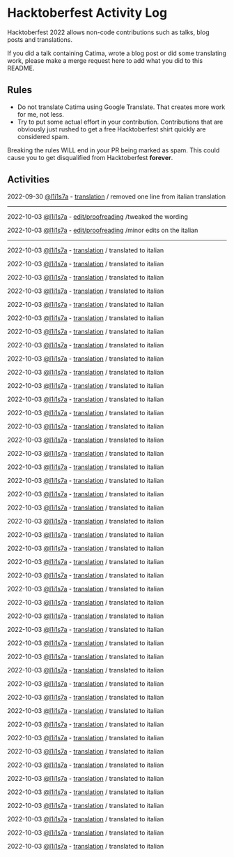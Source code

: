 # Hacktoberfest Activity Log

Hacktoberfest 2022 allows non-code contributions such as talks, blog posts and translations.

If you did a talk containing Catima, wrote a blog post or did some translating work, please make a merge request here to add what you did to this README.

## Rules
- Do not translate Catima using Google Translate. That creates more work for me, not less.
- Try to put some actual effort in your contribution. Contributions that are obviously just rushed to get a free Hacktoberfest shirt quickly are considered spam.

Breaking the rules WILL end in your PR being marked as spam. This could cause you to get disqualified from Hacktoberfest **forever**.

## Activities

2022-09-30 [@l1i1s7a]( https://github.com/l1i1s7a ) - [translation]( https://hosted.weblate.org/translate/catima/fastlane/it/?checksum=b7a779d1c893a114&sort_by=-priority,position ) / removed one line from italian translation

----------------------------------------------------------------------------------------
2022-10-03 [@l1i1s7a]( https://github.com/l1i1s7a ) - [edit/proofreading]( https://hosted.weblate.org/translate/catima/fastlane/it/?checksum=55dcfdac97f49bda&sort_by=-priority,position )
/tweaked the wording 

2022-10-03 [@l1i1s7a]( https://github.com/l1i1s7a ) - [edit/proofreading]( https://hosted.weblate.org/translate/catima/fastlane/it/?sort_by=-priority%2Cposition&offset=21 )
/minor edits on the italian


----------------------------------------------------------------------------------------


2022-10-03 [@l1i1s7a]( https://github.com/l1i1s7a ) - [translation]( https://hosted.weblate.org/translate/catima/fastlane/it/?checksum=1224be202a812d52&sort_by=-priority,position )
/ translated to italian

2022-10-03 [@l1i1s7a]( https://github.com/l1i1s7a ) - [translation]( https://hosted.weblate.org/translate/catima/fastlane/it/?sort_by=-priority%2Cposition&offset=20 )
/ translated to italian

2022-10-03 [@l1i1s7a]( https://github.com/l1i1s7a ) - [translation]( https://hosted.weblate.org/translate/catima/fastlane/it/?checksum=12db3e4c4f318b7e&sort_by=-priority,position )
/ translated to italian

2022-10-03 [@l1i1s7a]( https://github.com/l1i1s7a ) - [translation]( https://hosted.weblate.org/translate/catima/fastlane/it/?sort_by=-priority%2Cposition&offset=23 ) 
/ translated to italian

2022-10-03 [@l1i1s7a]( https://github.com/l1i1s7a ) - [translation]( https://hosted.weblate.org/translate/catima/fastlane/it/?sort_by=-priority%2Cposition&offset=24 ) 
/ translated to italian

2022-10-03 [@l1i1s7a]( https://github.com/l1i1s7a ) - [translation]( https://hosted.weblate.org/translate/catima/fastlane/it/?sort_by=-priority%2Cposition&offset=25 ) 
/ translated to italian

2022-10-03 [@l1i1s7a]( https://github.com/l1i1s7a ) - [translation]( https://hosted.weblate.org/translate/catima/fastlane/it/?sort_by=-priority%2Cposition&offset=26 ) 
/ translated to italian

2022-10-03 [@l1i1s7a]( https://github.com/l1i1s7a ) - [translation]( https://hosted.weblate.org/translate/catima/fastlane/it/?sort_by=-priority%2Cposition&offset=27 ) 
/ translated to italian

2022-10-03 [@l1i1s7a]( https://github.com/l1i1s7a ) - [translation]( https://hosted.weblate.org/translate/catima/fastlane/it/?sort_by=-priority%2Cposition&offset=28 ) 
/ translated to italian

2022-10-03 [@l1i1s7a]( https://github.com/l1i1s7a ) - [translation]( https://hosted.weblate.org/translate/catima/fastlane/it/?sort_by=-priority%2Cposition&offset=29 ) 
/ translated to italian

2022-10-03 [@l1i1s7a]( https://github.com/l1i1s7a ) - [translation]( https://hosted.weblate.org/translate/catima/fastlane/it/?sort_by=-priority%2Cposition&offset=30 ) 
/ translated to italian

2022-10-03 [@l1i1s7a]( https://github.com/l1i1s7a ) - [translation]( https://hosted.weblate.org/translate/catima/fastlane/it/?sort_by=-priority%2Cposition&offset=31 ) 
/ translated to italian

2022-10-03 [@l1i1s7a]( https://github.com/l1i1s7a ) - [translation]( https://hosted.weblate.org/translate/catima/fastlane/it/?sort_by=-priority%2Cposition&offset=32 ) 
/ translated to italian

2022-10-03 [@l1i1s7a]( https://github.com/l1i1s7a ) - [translation]( https://hosted.weblate.org/translate/catima/fastlane/it/?sort_by=-priority%2Cposition&offset=33 ) 
/ translated to italian

2022-10-03 [@l1i1s7a]( https://github.com/l1i1s7a ) - [translation]( https://hosted.weblate.org/translate/catima/fastlane/it/?sort_by=-priority%2Cposition&offset=34 ) 
/ translated to italian

2022-10-03 [@l1i1s7a]( https://github.com/l1i1s7a ) - [translation]( https://hosted.weblate.org/translate/catima/fastlane/it/?sort_by=-priority%2Cposition&offset=35 ) 
/ translated to italian

2022-10-03 [@l1i1s7a]( https://github.com/l1i1s7a ) - [translation]( https://hosted.weblate.org/translate/catima/fastlane/it/?sort_by=-priority%2Cposition&offset=36 ) 
/ translated to italian

2022-10-03 [@l1i1s7a]( https://github.com/l1i1s7a ) - [translation]( https://hosted.weblate.org/translate/catima/fastlane/it/?sort_by=-priority%2Cposition&offset=37 ) 
/ translated to italian

2022-10-03 [@l1i1s7a]( https://github.com/l1i1s7a ) - [translation]( https://hosted.weblate.org/translate/catima/fastlane/it/?sort_by=-priority%2Cposition&offset=38 ) 
/ translated to italian

2022-10-03 [@l1i1s7a]( https://github.com/l1i1s7a ) - [translation]( https://hosted.weblate.org/translate/catima/fastlane/it/?sort_by=-priority%2Cposition&offset=39 ) 
/ translated to italian

2022-10-03 [@l1i1s7a]( https://github.com/l1i1s7a ) - [translation]( https://hosted.weblate.org/translate/catima/fastlane/it/?sort_by=-priority%2Cposition&offset=40 ) 
/ translated to italian

2022-10-03 [@l1i1s7a]( https://github.com/l1i1s7a ) - [translation]( https://hosted.weblate.org/translate/catima/fastlane/it/?sort_by=-priority%2Cposition&offset=41 ) 
/ translated to italian

2022-10-03 [@l1i1s7a]( https://github.com/l1i1s7a ) - [translation]( https://hosted.weblate.org/translate/catima/fastlane/it/?sort_by=-priority%2Cposition&offset=42 ) 
/ translated to italian

2022-10-03 [@l1i1s7a]( https://github.com/l1i1s7a ) - [translation]( https://hosted.weblate.org/translate/catima/fastlane/it/?sort_by=-priority%2Cposition&offset=43 ) 
/ translated to italian

2022-10-03 [@l1i1s7a]( https://github.com/l1i1s7a ) - [translation]( https://hosted.weblate.org/translate/catima/fastlane/it/?sort_by=-priority%2Cposition&offset=44 ) 
/ translated to italian

2022-10-03 [@l1i1s7a]( https://github.com/l1i1s7a ) - [translation]( https://hosted.weblate.org/translate/catima/fastlane/it/?sort_by=-priority%2Cposition&offset=45 ) 
/ translated to italian

2022-10-03 [@l1i1s7a]( https://github.com/l1i1s7a ) - [translation]( https://hosted.weblate.org/translate/catima/fastlane/it/?sort_by=-priority%2Cposition&offset=46 ) 
/ translated to italian

2022-10-03 [@l1i1s7a]( https://github.com/l1i1s7a ) - [translation]( https://hosted.weblate.org/translate/catima/fastlane/it/?sort_by=-priority%2Cposition&offset=47 ) 
/ translated to italian

2022-10-03 [@l1i1s7a]( https://github.com/l1i1s7a ) - [translation]( https://hosted.weblate.org/translate/catima/fastlane/it/?sort_by=-priority%2Cposition&offset=48 ) 
/ translated to italian

2022-10-03 [@l1i1s7a]( https://github.com/l1i1s7a ) - [translation]( https://hosted.weblate.org/translate/catima/fastlane/it/?sort_by=-priority%2Cposition&offset=49 ) 
/ translated to italian

2022-10-03 [@l1i1s7a]( https://github.com/l1i1s7a ) - [translation]( https://hosted.weblate.org/translate/catima/fastlane/it/?sort_by=-priority%2Cposition&offset=50 ) 
/ translated to italian

2022-10-03 [@l1i1s7a]( https://github.com/l1i1s7a ) - [translation]( https://hosted.weblate.org/translate/catima/fastlane/it/?sort_by=-priority%2Cposition&offset=51 ) 
/ translated to italian

2022-10-03 [@l1i1s7a]( https://github.com/l1i1s7a ) - [translation]( https://hosted.weblate.org/translate/catima/fastlane/it/?sort_by=-priority%2Cposition&offset=52 ) 
/ translated to italian

2022-10-03 [@l1i1s7a]( https://github.com/l1i1s7a ) - [translation]( https://hosted.weblate.org/translate/catima/fastlane/it/?sort_by=-priority%2Cposition&offset=53 ) 
/ translated to italian

2022-10-03 [@l1i1s7a]( https://github.com/l1i1s7a ) - [translation]( https://hosted.weblate.org/translate/catima/fastlane/it/?sort_by=-priority%2Cposition&offset=54 ) 
/ translated to italian

2022-10-03 [@l1i1s7a]( https://github.com/l1i1s7a ) - [translation]( https://hosted.weblate.org/translate/catima/fastlane/it/?sort_by=-priority%2Cposition&offset=55 ) 
/ translated to italian

2022-10-03 [@l1i1s7a]( https://github.com/l1i1s7a ) - [translation]( https://hosted.weblate.org/translate/catima/fastlane/it/?sort_by=-priority%2Cposition&offset=56 ) 
/ translated to italian

2022-10-03 [@l1i1s7a]( https://github.com/l1i1s7a ) - [translation]( https://hosted.weblate.org/translate/catima/fastlane/it/?sort_by=-priority%2Cposition&offset=57 ) 
/ translated to italian

2022-10-03 [@l1i1s7a]( https://github.com/l1i1s7a ) - [translation]( https://hosted.weblate.org/translate/catima/fastlane/it/?sort_by=-priority%2Cposition&offset=58 ) 
/ translated to italian

2022-10-03 [@l1i1s7a]( https://github.com/l1i1s7a ) - [translation]( https://hosted.weblate.org/translate/catima/fastlane/it/?sort_by=-priority%2Cposition&offset=59 ) 
/ translated to italian

2022-10-03 [@l1i1s7a]( https://github.com/l1i1s7a ) - [translation]( https://hosted.weblate.org/translate/catima/fastlane/it/?sort_by=-priority%2Cposition&offset=60 ) 
/ translated to italian

2022-10-03 [@l1i1s7a]( https://github.com/l1i1s7a ) - [translation]( https://hosted.weblate.org/translate/catima/fastlane/it/?sort_by=-priority%2Cposition&offset=61 ) 
/ translated to italian

2022-10-03 [@l1i1s7a]( https://github.com/l1i1s7a ) - [translation]( https://hosted.weblate.org/translate/catima/fastlane/it/?sort_by=-priority%2Cposition&offset=62 ) 
/ translated to italian

2022-10-03 [@l1i1s7a]( https://github.com/l1i1s7a ) - [translation]( https://hosted.weblate.org/translate/catima/fastlane/it/?sort_by=-priority%2Cposition&offset=63 ) 
/ translated to italian

2022-10-03 [@l1i1s7a]( https://github.com/l1i1s7a ) - [translation]( https://hosted.weblate.org/translate/catima/fastlane/it/?sort_by=-priority%2Cposition&offset=64 ) 
/ translated to italian
